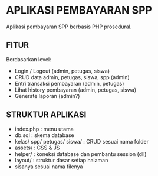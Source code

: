 # APLIKASI PEMBAYARAN SPP

Aplikasi pembayaran SPP berbasis PHP prosedural.

## FITUR

Berdasarkan level:

- Login / Logout (admin, petugas, siswa)
- CRUD data admin, petugas, siswa, spp (admin)
- Entri transaksi pembayaran (admin, petugas)
- Lihat history pembayaran (admin, petugas, siswa)
- Generate laporan (admin?)

## STRUKTUR APLIKASI

- index.php : menu utama
- db.sql : skema database
- kelas/ spp/ petugas/ siswa/ : CRUD sesuai nama folder
- assets/ : CSS & JS
- helper/ : koneksi database dan pembantu session (dll)
- layout/ : struktur dasar setiap halaman
- sisanya sesuai nama filenya